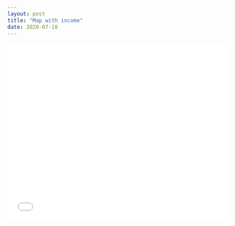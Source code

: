 ```yaml
---
layout: post
title: "Map with income"
date: 2020-07-10
---
```


<style>.embed-container {position: relative; padding-bottom: 80%; height: 0; max-width: 100%;} .embed-container iframe, .embed-container object, .embed-container iframe{position: absolute; top: 0; left: 0; width: 100%; height: 100%;} small{position: absolute; z-index: 40; bottom: 0; margin-bottom: -15px;}</style><div class="embed-container"><iframe width="500" height="400" frameborder="0" scrolling="no" marginheight="0" marginwidth="0" title="Local Income-highest" src="//clarku.maps.arcgis.com/apps/Embed/index.html?webmap=97adb717cdc24f8fad6aaf040ceaefc9&extent=-74.0657,40.7096,-73.8634,40.786&zoom=true&previewImage=false&scale=true&legend=true&disable_scroll=true&theme=dark"></iframe></div>
